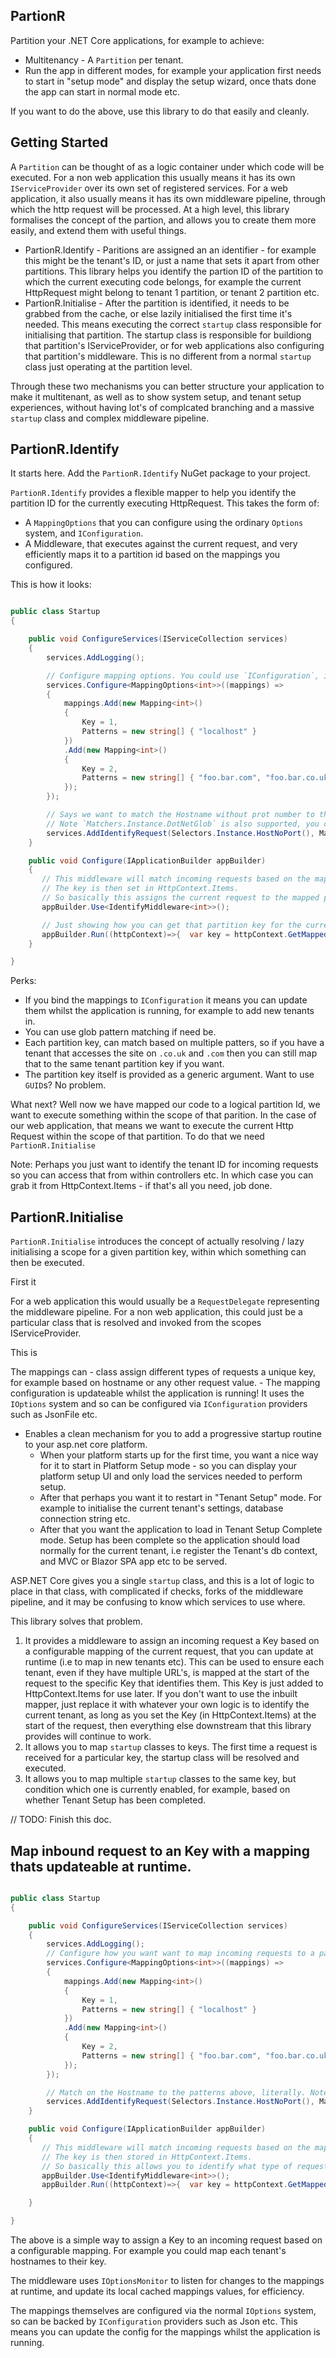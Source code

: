 ## PartionR

Partition your .NET Core applications, for example to achieve:

  - Multitenancy - A `Partition` per tenant.
  - Run the app in different modes, for example your application first needs to start in "setup mode" and display the setup wizard, once thats done the app can start in normal mode etc.

If you want to do the above, use this library to do that easily and cleanly.

## Getting Started

A `Partition` can be thought of as a logic container under which code will be executed. For a non web application this usually means it has its own `IServiceProvider` over its own set of registered services. For a web application, it also usually means it has its own middleware pipeline, through which the http request will be processed. At a high level, this library formalises the concept of the partion, and allows you to create them more easily, and extend them with useful things.

 - PartionR.Identify - Paritions are assigned an an identifier - for example this might be the tenant's ID, or just a name that sets it apart from other partitions. This library helps you identify the partion ID of the partition to which the current executing code belongs, for example the current HttpRequest might belong to tenant 1 partition, or tenant 2 partition etc.
 - PartionR.Initialise - After the partition is identified, it needs to be grabbed from the cache, or else lazily initialised the first time it's needed. This means executing the correct `startup` class responsible for initialising that partition. The startup class is responsible for buildiong that partition's IServiceProvider, or for web applications also configuring that partition's middleware. This is no different from a normal `startup` class just operating at the partition level.

Through these two mechanisms you can better structure your application to make it multitenant, as well as to show system setup, and tenant setup experiences, without having lot's of complcated branching and a massive `startup` class and complex middleware pipeline.

## PartionR.Identify

It starts here. Add the `PartionR.Identify` NuGet package to your project.

`PartionR.Identify` provides a flexible mapper to help you identify the partition ID for the currently executing HttpRequest. This takes the form of:
  - A `MappingOptions` that you can configure using the ordinary `Options` system, and `IConfiguration`.
  - A Middleware, that executes against the current request, and very efficiently maps it to a partition id based on the mappings you configured.

This is how it looks:

```csharp

public class Startup
{

    public void ConfigureServices(IServiceCollection services)
    {        
        services.AddLogging();

        // Configure mapping options. You could use `IConfiguration`, i've used a delegate.
        services.Configure<MappingOptions<int>>((mappings) =>
        {
            mappings.Add(new Mapping<int>()
            {
                Key = 1,
                Patterns = new string[] { "localhost" }
            })
            .Add(new Mapping<int>()
            {
                Key = 2,
                Patterns = new string[] { "foo.bar.com", "foo.bar.co.uk" }
            });
        });       

        // Says we want to match the Hostname without prot number to the patterns above, using a literal match. 
        // Note `Matchers.Instance.DotNetGlob` is also supported, you can juse glob patterns in the mapping if needed.
        services.AddIdentifyRequest(Selectors.Instance.HostNoPort(), Matchers.Instance.Literal());
	}

    public void Configure(IApplicationBuilder appBuilder)
    {
       // This middleware will match incoming requests based on the mapping patterns set above to get the parition Key.
       // The key is then set in HttpContext.Items. 
       // So basically this assigns the current request to the mapped parition key i.e perhaps thats a particular tenant etc.
       appBuilder.Use<IdentifyMiddleware<int>>();

       // Just showing how you can get that partition key for the current request.
       appBuilder.Run((httpContext)=>{  var key = httpContext.GetMappedKey<int>(); // will be 1 for request on localhost.  })
	}

}

```

Perks: 
- If you bind the mappings to `IConfiguration` it means you can update them whilst the application is running, for example to add new tenants in.
- You can use glob pattern matching if need be.
- Each partition key, can match based on multiple patters, so if you have a tenant that accesses the site on `.co.uk` and `.com` then you can still map that to the same tenant partition key if you want.
- The partition key itself is provided as a generic argument. Want to use `GUID`s? No problem.


What next? Well now we have mapped our code to a logical partition Id, we want to execute something within the scope of that parition. In the case of our web application, that means we want to execute the current Http Request within the scope of that partition.
To do that we need `PartionR.Initialise`

Note: Perhaps you just want to identify the tenant ID for incoming requests so you can access that from within controllers etc. In which case you can grab it from HttpContext.Items - if that's all you need, job done.

## PartionR.Initialise

`PartionR.Initialise` introduces the concept of actually resolving / lazy initialising a scope for a given partition key, within which something can then be executed.

First it

For a web application this would usually be a `RequestDelegate` representing the middleware pipeline. 
For a non web application, this could just be a particular class that is resolved and invoked from the scopes IServiceProvider.


This is

  The mappings can 
    -   class assign different types of requests a unique key, for example based on hostname or any other request value. 
    - The mapping configuration is updateable whilst the application is running! It uses the `IOptions` system and so can be configured via `IConfiguration` providers such as JsonFile etc.
- Enables a clean mechanism for you to add a progressive startup routine to your asp.net core platform.
    - When your platform starts up for the first time, you want a nice way for it to start in Platform Setup mode - so you can display your platform setup UI and only load the services needed to perform setup.
    - After that perhaps you want it to restart in "Tenant Setup" mode. For example to initialise the current tenant's settings, database connection string etc.
    - After that you want the application to load in Tenant Setup Complete mode. Setup has been complete so the application should load normally for the current tenant, i.e register the Tenant's db context, and MVC or Blazor SPA app etc to be served.

ASP.NET Core gives you a single `startup` class, and this is a lot of logic to place in that class, with complicated if checks, forks of the middleware pipeline, and it may be confusing to know which services to use where.

This library solves that problem.

1. It provides a middleware to assign an incoming request a Key based on a configurable mapping of the current request, that you can update at runtime (i.e to map in new tenants etc). This can be used to ensure each tenant, even if they have multiple URL's, is mapped at the start of the request to the specific Key that identifies them. This Key is just added to HttpContext.Items for use later. If you don't want to use the inbuilt mapper, just replace it with whatever your own logic is to identify the current tenant, as long as you set the Key (in HttpContext.Items) at the start of the request, then everything else downstream that this library provides will continue to work.
2. It allows you to map `startup` classes to keys. The first time a request is received for a particular key, the startup class will be resolved and executed.
3. It allows you to map multiple `startup` classes to the same key, but condition which one is currently enabled, for example, based on whether Tenant Setup has been completed.

// TODO: Finish this doc.

## Map inbound request to an Key with a mapping thats updateable at runtime.

```csharp

public class Startup
{

    public void ConfigureServices(IServiceCollection services)
    {        
        services.AddLogging();
        // Configure how you want want to map incoming requests to a particular keys.
        services.Configure<MappingOptions<int>>((mappings) =>
        {
            mappings.Add(new Mapping<int>()
            {
                Key = 1,
                Patterns = new string[] { "localhost" }
            })
            .Add(new Mapping<int>()
            {
                Key = 2,
                Patterns = new string[] { "foo.bar.com", "foo.bar.co.uk" }
            });
        });       

        // Match on the Hostname to the patterns above, literally. Note glob patterns are also available.
        services.AddIdentifyRequest(Selectors.Instance.HostNoPort(), Matchers.Instance.Literal());
	}

    public void Configure(IApplicationBuilder appBuilder)
    {
       // This middleware will match incoming requests based on the mapping patterns set above to the Key.
       // The key is then stored in HttpContext.Items. 
       // So basically this allows you to identify what type of request you are dealing with - i.e perhaps its for a particular tenant etc.
       appBuilder.Use<IdentifyMiddleware<int>>();
       appBuilder.Run((httpContext)=>{  var key = httpContext.GetMappedKey<int>(); // will be 1 for localhost.  })

	}

}
```

The above is a simple way to assign a Key to an incoming request based on a configurable mapping.
For example you could map each tenant's hostnames to their key.

The middleware uses `IOptionsMonitor` to listen for changes to the mappings at runtime,
and update its local cached mappings values, for efficiency.

The mappings themselves are configured via the normal `IOptions` system, so can be backed by `IConfiguration` providers such as Json etc.
This means you can update the config for the mappings whilst the application is running.